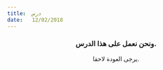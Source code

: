 ```yaml
---
title:  درس
date:   12/02/2018
---
```


### <center>ونحن نعمل على هذا الدرس.</center>
<center>يرجى العودة لاحقا.</center>